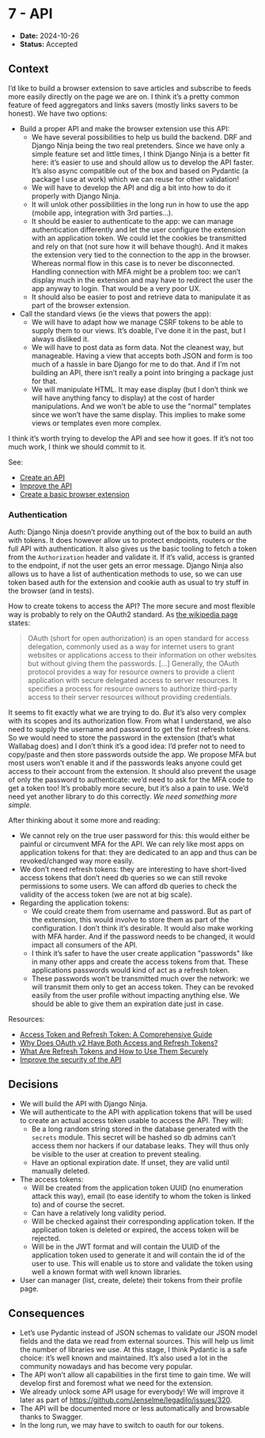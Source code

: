 <!--
SPDX-FileCopyrightText: 2023-2025 Legadilo contributors

SPDX-License-Identifier: CC-BY-SA-4.0
-->

# 7 - API

* **Date:** 2024-10-26
* **Status:** Accepted

## Context

I’d like to build a browser extension to save articles and subscribe to feeds more easily directly on the page we are on.
I think it’s a pretty common feature of feed aggregators and links savers (mostly links savers to be honest).
We have two options:
* Build a proper API and make the browser extension use this API:
  * We have several possibilities to help us build the backend.
    DRF and Django Ninja being the two real pretenders.
    Since we have only a simple feature set and little times, I think Django Ninja is a better fit here: it’s easier to use and should allow us to develop the API faster.
    It’s also async compatible out of the box and based on Pydantic (a package I use at work) which we can reuse for other validation!
  * We will have to develop the API and dig a bit into how to do it properly with Django Ninja.
  * It will unlok other possibilities in the long run in how to use the app (mobile app, integration with 3rd parties…).
  * It should be easier to authenticate to the app: we can manage authentication differently and let the user configure the extension with an application token.
    We could let the cookies be transmitted and rely on that (not sure how it will behave though).
    And it makes the extension very tied to the connection to the app in the browser.
    Whereas normal flow in this case is to never be disconnected.
    Handling connection with MFA might be a problem too: we can’t display much in the extension and may have to redirect the user the app anyway to login.
    That would be a very poor UX.
  * It should also be easier to post and retrieve data to manipulate it as part of the browser extension.
* Call the standard views (ie the views that powers the app):
  * We will have to adapt how we manage CSRF tokens to be able to supply them to our views.
    It’s doable, I’ve done it in the past, but I always disliked it.
  * We will have to post data as form data.
    Not the cleanest way, but manageable.
    Having a view that accepts both JSON and form is too much of a hassle in bare Django for me to do that.
    And if I’m not building an API, there isn’t really a point into bringing a package just for that.
  * We will manipulate HTML.
    It may ease display (but I don’t think we will have anything fancy to display) at the cost of harder manipulations.
    And we won’t be able to use the "normal" templates since we won’t have the same display.
    This implies to make some views or templates even more complex.

I think it’s worth trying to develop the API and see how it goes.
If it’s not too much work, I think we should commit to it.

See:
* [Create an API](https://github.com/Jenselme/legadilo/issues/318)
* [Improve the API](https://github.com/Jenselme/legadilo/issues/320)
* [Create a basic browser extension](https://github.com/Jenselme/legadilo/issues/156)


### Authentication

Auth: Django Ninja doesn’t provide anything out of the box to build an auth with tokens.
It does however allow us to protect endpoints, routers or the full API with authentication.
It also gives us the basic tooling to fetch a token from the `Authorization` header and validate it.
If it’s valid, access is granted to the endpoint, if not the user gets an error message.
Django Ninja also allows us to have a list of authentication methods to use, so we can use token based auth for the extension and cookie auth as usual to try stuff in the browser (and in tests).

How to create tokens to access the API?
The more secure and most flexible way is probably to rely on the OAuth2 standard.
As [the wikipedia page](https://en.wikipedia.org/wiki/OAuth) states:

> OAuth (short for open authorization) is an open standard for access delegation, commonly used as a way for internet users to grant websites or applications access to their information on other websites but without giving them the passwords.
> […]
> Generally, the OAuth protocol provides a way for resource owners to provide a client application with secure delegated access to server resources. It specifies a process for resource owners to authorize third-party access to their server resources without providing credentials.

It seems to fit exactly what we are trying to do.
*But* it’s also very complex with its scopes and its authorization flow.
From what I understand, we also need to supply the username and password to get the first refresh tokens.
So we would need to store the password in the extension (that’s what Wallabag does) and I don’t think it’s a good idea: I’d prefer not to need to copy/paste and then store passwords outside the app.
We propose MFA but most users won’t enable it and if the passwords leaks anyone could get access to their account from the extension.
It should also prevent the usage of only the password to authenticate: we’d need to ask for the MFA code to get a token too!
It’s probably more secure, but it’s also a pain to use.
We’d need yet another library to do this correctly.
*We need something more simple.*

After thinking about it some more and reading:
* We cannot rely on the true user password for this: this would either be painful or circumvent MFA for the API.
  We can rely like most apps on application tokens for that: they are dedicated to an app and thus can be revoked/changed way more easily.
* We don’t need refresh tokens: they are interesting to have short-lived access tokens that don’t need db queries so we can still revoke permissions to some users.
  We can afford db queries to check the validity of the access token (we are not at big scale).
* Regarding the application tokens:
  * We could create them from username and password.
    But as part of the extension, this would involve to store them as part of the configuration.
    I don’t think it’s desirable.
    It would also make working with MFA harder.
    And if the password needs to be changed, it would impact all consumers of the API.
  * I think it’s safer to have the user create application "passwords" like in many other apps and create the access tokens from that.
    These applications passwords would kind of act as a refresh token.
  * These passwords won’t be transmitted much over the network: we will transmit them only to get an access token.
    They can be revoked easily from the user profile without impacting anything else.
    We should be able to give them an expiration date just in case.

Resources:
* [Access Token and Refresh Token: A Comprehensive Guide](https://dev.to/tijan_io/access-token-and-refresh-token-a-comprehensive-guide-40g7)
* [Why Does OAuth v2 Have Both Access and Refresh Tokens?](https://stackoverflow.com/q/3487991)
* [What Are Refresh Tokens and How to Use Them Securely](https://auth0.com/blog/refresh-tokens-what-are-they-and-when-to-use-them/)
* [Improve the security of the API](https://github.com/Jenselme/legadilo/issues/325)


## Decisions

* We will build the API with Django Ninja.
* We will authenticate to the API with application tokens that will be used to create an actual access token usable to access the API.
  They will:
  * Be a long random string stored in the database generated with the `secrets` module.
    This secret will be hashed so db admins can’t access them nor hackers if our database leaks.
    They will thus only be visible to the user at creation to prevent stealing.
  * Have an optional expiration date.
    If unset, they are valid until manually deleted.
* The access tokens:
  * Will be created from the application token UUID (no enumeration attack this way), email (to ease identify to whom the token is linked to) and of course the secret. 
  * Can have a relatively long validity period.
  * Will be checked against their corresponding application token.
    If the application token is deleted or expired, the access token will be rejected.
  * Will be in the JWT format and will contain the UUID of the application token used to generate it and will contain the id of the user to use.
    This will enable us to store and validate the token using well a known format with well known libraries.
* User can manager (list, create, delete) their tokens from their profile page.


## Consequences

* Let’s use Pydantic instead of JSON schemas to validate our JSON model fields and the data we read from external sources.
  This will help us limit the number of libraries we use.
  At this stage, I think Pydantic is a safe choice: it’s well known and maintained.
  It’s also used a lot in the community nowadays and has become very popular.
* The API won’t allow all capabilities in the first time to gain time.
  We will develop first and foremost what we need for the extension.
* We already unlock some API usage for everybody!
  We will improve it later as part of https://github.com/Jenselme/legadilo/issues/320.
* The API will be documented more or less automatically and browsable thanks to Swagger.
* In the long run, we may have to switch to oauth for our tokens.

